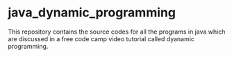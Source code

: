 # java_dynamic_programming
This repository contains the source codes for all the programs in java which are discussed  in a free code camp video tutorial called dyanamic programming.
